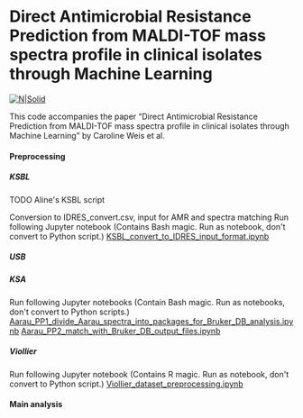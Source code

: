 # Direct Antimicrobial Resistance Prediction from MALDI-TOF mass spectra profile in clinical isolates through Machine Learning

[![N|Solid](https://ethz.ch/services/en/service/communication/corporate-design/logo/_jcr_content/par/twocolumn_1/par_left/fullwidthimage/image.imageformat.lightbox.1923118499.jpg)](https://bsse.ethz.ch/mlcb)

This code accompanies the paper &ldquo;Direct Antimicrobial Resistance Prediction from MALDI-TOF mass spectra profile in clinical isolates through Machine Learning&rdquo;
by Caroline Weis et al.


#### Preprocessing 

##### KSBL
TODO Aline's KSBL script

Conversion to IDRES_convert.csv, input for AMR and spectra matching
Run following Jupyter notebook (Contains Bash magic. Run as notebook, don't convert to Python script.)
[KSBL_convert_to_IDRES_input_format.ipynb][KSBL_convert]

##### USB
##### KSA
Run following Jupyter notebooks (Contain Bash magic. Run as notebooks, don't convert to Python scripts.)
[Aarau_PP1_divide_Aarau_spectra_into_packages_for_Bruker_DB_analysis.ipynb][KSA_pp1]
[Aarau_PP2_match_with_Bruker_DB_output_files.ipynb][KSA_pp2]

##### Viollier
Run following Jupyter notebook (Contains R magic. Run as notebook, don't convert to Python script.)
[Viollier_dataset_preprocessing.ipynb][Viollier_pp]

#### Main analysis 

[//]: # (These are reference links used in the body of this note and get stripped out when the markdown processor does its job. There is no need to format nicely because it shouldn't be seen. Thanks SO - http://stackoverflow.com/questions/4823468/store-comments-in-markdown-syntax)

   [KSBL_convert]: <https://github.com/cvweis/link/to/KSBL_convert_to_IDRES_input_format.ipynb>
   [KSA_pp1]: <https://github.com/cvweis/link/to/Aarau_PP1_divide_Aarau_spectra_into_packages_for_Bruker_DB_analysis.ipynb>
   [KSA_pp2]: <https://github.com/cvweis/link/to/Aarau_PP2_match_with_Bruker_DB_output_files.ipynb>
   [Viollier_pp]: <https://github.com/cvweis/link/to/Viollier_dataset_preprocessing.ipynb>

